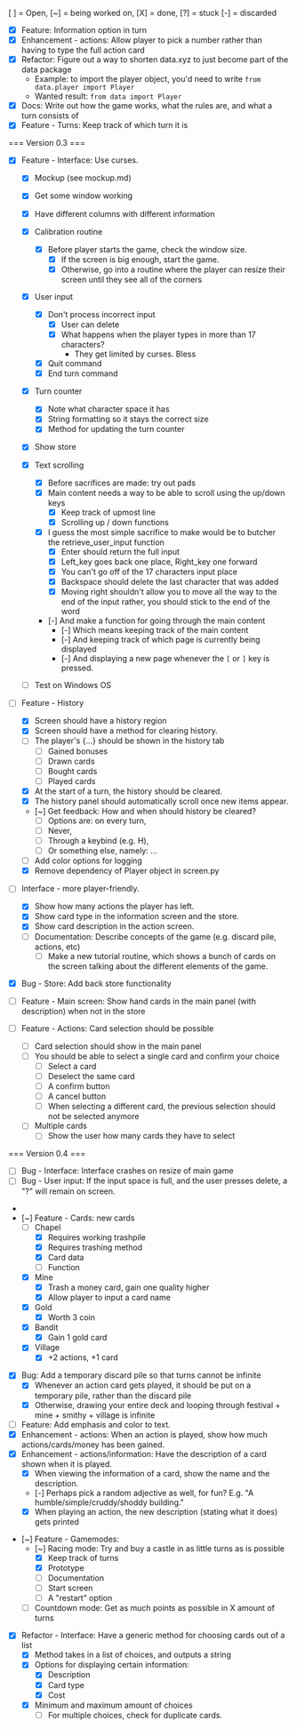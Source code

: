 [ ] = Open, [~] = being worked on, [X] = done, [?] = stuck [-] = discarded

- [X] Feature: Information option in turn
- [X] Enhancement - actions: Allow player to pick a number rather than having to type the full action card
- [X] Refactor: Figure out a way to shorten data.xyz to just become part of the data package
    - Example: to import the player object, you'd need to write `from data.player import Player`
     - Wanted result: `from data import Player`
- [X] Docs: Write out how the game works, what the rules are, and what a turn consists of
- [X] Feature - Turns: Keep track of which turn it is

=== Version 0.3 ===
- [X] Feature - Interface: Use curses.
    - [X] Mockup (see mockup.md)
    - [X] Get some window working
    - [X] Have different columns with different information
    - [X] Calibration routine
         - [X] Before player starts the game, check the window size.
            - [X] If the screen is big enough, start the game.
            - [X] Otherwise, go into a routine where the player can resize their screen until they see all of the corners
    - [X] User input
        - [X] Don't process incorrect input
            - [X] User can delete
            - [X] What happens when the player types in more than 17 characters?
                - They get limited by curses. Bless
        - [X] Quit command
        - [X] End turn command
    - [X] Turn counter
        - [X] Note what character space it has
        - [X] String formatting so it stays the correct size
        - [X] Method for updating the turn counter
    - [X] Show store
    - [X] Text scrolling
        - [X] Before sacrifices are made: try out pads
        - [X] Main content needs a way to be able to scroll using the up/down keys
            - [X] Keep track of upmost line
            - [X] Scrolling up / down functions
        - [X] I guess the most simple sacrifice to make would be to butcher the retrieve_user_input function
            - [X] Enter should return the full input
            - [X] Left_key goes back one place, Right_key one forward
            - [X] You can't go off of the 17 characters input place
            - [X] Backspace should delete the last character that was added
            - [X] Moving right shouldn't allow you to move all the way to the end of the input
                  rather, you should stick to the end of the word
        - [-] And make a function for going through the main content
            - [-] Which means keeping track of the main content
            - [-] And keeping track of which page is currently being displayed
            - [-] And displaying a new page whenever the `[` or `]` key is pressed.
    - [ ] Test on Windows OS


- [ ] Feature - History
    - [X] Screen should have a history region
    - [X] Screen should have a method for clearing history.
    - [ ] The player's {...} should be shown in the history tab
        - [ ] Gained bonuses
        - [ ] Drawn cards
        - [ ] Bought cards
        - [ ] Played cards
    - [X] At the start of a turn, the history should be cleared.
    - [X] The history panel should automatically scroll once new items appear.
    - [~] Get feedback: How and when should history be cleared?
        - [ ] Options are: on every turn,
        - [ ] Never,
        - [ ] Through a keybind (e.g. H),
        - [ ] Or something else, namely: ...
    - [ ] Add color options for logging
    - [X] Remove dependency of Player object in screen.py
- [ ] Interface - more player-friendly.
    - [X] Show how many actions the player has left.
    - [X] Show card type in the information screen and the store.
    - [X] Show card description in the action screen.
    - [ ] Documentation: Describe concepts of the game (e.g. discard pile, actions, etc)
        - [ ] Make a new tutorial routine, which shows a bunch of cards on the screen talking about the different elements of the game.

- [X] Bug - Store: Add back store functionality
- [ ] Feature - Main screen: Show hand cards in the main panel (with description) when not in the store

- [ ] Feature - Actions: Card selection should be possible
    - [ ] Card selection should show in the main panel
    - [ ] You should be able to select a single card and confirm your choice
        - [ ] Select a card
        - [ ] Deselect the same card
        - [ ] A confirm button
        - [ ] A cancel button
        - [ ] When selecting a different card, the previous selection should not be selected anymore
    - [ ] Multiple cards
        - [ ] Show the user how many cards they have to select

=== Version 0.4 ===

- [ ] Bug - Interface: Interface crashes on resize of main game
- [ ] Bug - User input: If the input space is full, and the user presses delete, a "?" will remain on screen.

-
- [~] Feature - Cards: new cards
    - [ ] Chapel
        - [X] Requires working trashpile
        - [X] Requires trashing method
        - [X] Card data
        - [ ] Function
    - [X] Mine
        - [X] Trash a money card, gain one quality higher
        - [X] Allow player to input a card name
    - [X] Gold
        - [X] Worth 3 coin
    - [X] Bandit
        -  [X] Gain 1 gold card
    - [X] Village
        -  [X] +2 actions, +1 card
- [X] Bug: Add a temporary discard pile so that turns cannot be infinite
    - [X] Whenever an action card gets played, it should be put on a temporary pile, rather than the discard pile
    - [X] Otherwise, drawing your entire deck and looping through festival + mine + smithy + village is infinite
- [ ] Feature: Add emphasis and color to text.
- [X] Enhancement - actions: When an action is played, show how much actions/cards/money has been gained.
- [X] Enhancement - actions/information: Have the description of a card shown when it is played.
    - [X] When viewing the information of a card, show the name and the description.
    - [-] Perhaps pick a random adjective as well, for fun? E.g. "A humble/simple/cruddy/shoddy building."
    - [X] When playing an action, the new description (stating what it does) gets printed
- [~] Feature - Gamemodes:
    - [~] Racing mode: Try and buy a castle in as little turns as is possible
        - [X] Keep track of turns
        - [X] Prototype
        - [ ] Documentation
        - [ ] Start screen
        - [ ] A "restart" option
    - [ ] Countdown mode: Get as much points as possible in X amount of turns
- [X] Refactor - Interface: Have a generic method for choosing cards out of a list
    - [X] Method takes in a list of choices, and outputs a string
    - [X] Options for displaying certain information:
        - [X] Description
        - [X] Card type
        - [X] Cost
    - [X] Minimum and maximum amount of choices
        - [ ] For multiple choices, check for duplicate cards.